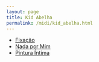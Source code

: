 ```yaml
---
layout: page
title: Kid Abelha
permalink: /midi/kid_abelha.html
---
```


* [Fixação](http://srv.victor3d.com.br/midi/fixacao.mid)
* [Nada por Mim](http://srv.victor3d.com.br/midi/nadapor.mid)
* [Pintura Íntima](http://srv.victor3d.com.br/midi/pintutma.mid)